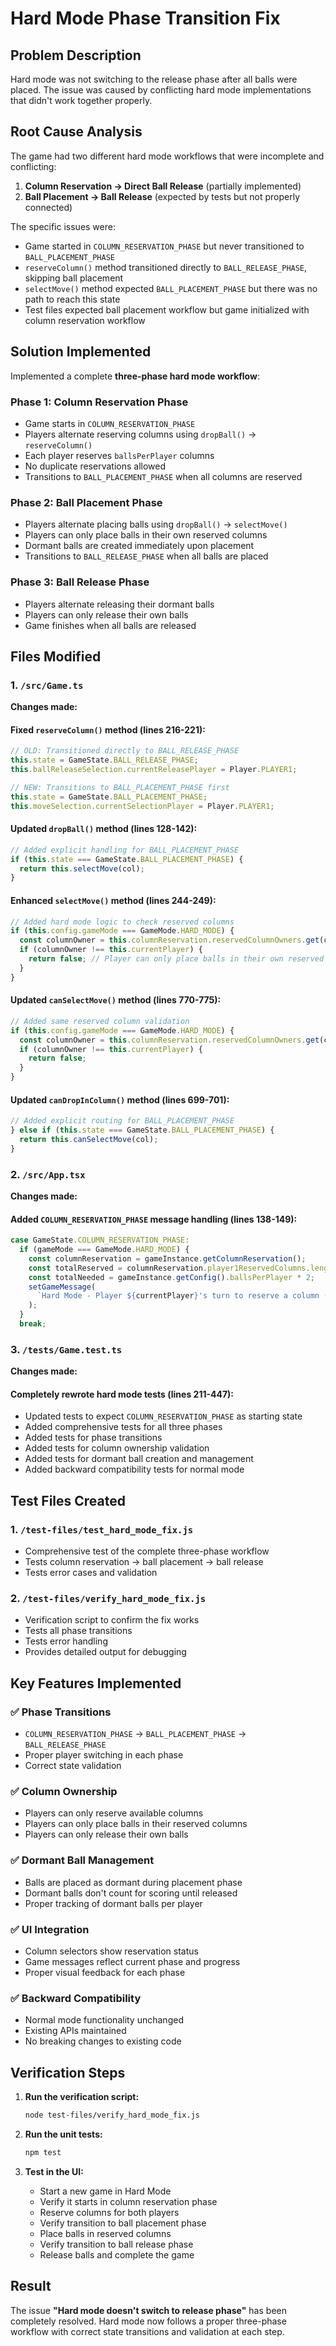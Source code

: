# Hard Mode Phase Transition Fix

## Problem Description
Hard mode was not switching to the release phase after all balls were placed. The issue was caused by conflicting hard mode implementations that didn't work together properly.

## Root Cause Analysis
The game had two different hard mode workflows that were incomplete and conflicting:

1. **Column Reservation → Direct Ball Release** (partially implemented)
2. **Ball Placement → Ball Release** (expected by tests but not properly connected)

The specific issues were:
- Game started in `COLUMN_RESERVATION_PHASE` but never transitioned to `BALL_PLACEMENT_PHASE`
- `reserveColumn()` method transitioned directly to `BALL_RELEASE_PHASE`, skipping ball placement
- `selectMove()` method expected `BALL_PLACEMENT_PHASE` but there was no path to reach this state
- Test files expected ball placement workflow but game initialized with column reservation workflow

## Solution Implemented
Implemented a complete **three-phase hard mode workflow**:

### Phase 1: Column Reservation Phase
- Game starts in `COLUMN_RESERVATION_PHASE`
- Players alternate reserving columns using `dropBall()` → `reserveColumn()`
- Each player reserves `ballsPerPlayer` columns
- No duplicate reservations allowed
- Transitions to `BALL_PLACEMENT_PHASE` when all columns are reserved

### Phase 2: Ball Placement Phase  
- Players alternate placing balls using `dropBall()` → `selectMove()`
- Players can only place balls in their own reserved columns
- Dormant balls are created immediately upon placement
- Transitions to `BALL_RELEASE_PHASE` when all balls are placed

### Phase 3: Ball Release Phase
- Players alternate releasing their dormant balls
- Players can only release their own balls
- Game finishes when all balls are released

## Files Modified

### 1. `/src/Game.ts`
**Changes made:**

#### Fixed `reserveColumn()` method (lines 216-221):
```typescript
// OLD: Transitioned directly to BALL_RELEASE_PHASE
this.state = GameState.BALL_RELEASE_PHASE;
this.ballReleaseSelection.currentReleasePlayer = Player.PLAYER1;

// NEW: Transitions to BALL_PLACEMENT_PHASE first
this.state = GameState.BALL_PLACEMENT_PHASE;
this.moveSelection.currentSelectionPlayer = Player.PLAYER1;
```

#### Updated `dropBall()` method (lines 128-142):
```typescript
// Added explicit handling for BALL_PLACEMENT_PHASE
if (this.state === GameState.BALL_PLACEMENT_PHASE) {
  return this.selectMove(col);
}
```

#### Enhanced `selectMove()` method (lines 244-249):
```typescript
// Added hard mode logic to check reserved columns
if (this.config.gameMode === GameMode.HARD_MODE) {
  const columnOwner = this.columnReservation.reservedColumnOwners.get(col);
  if (columnOwner !== this.currentPlayer) {
    return false; // Player can only place balls in their own reserved columns
  }
}
```

#### Updated `canSelectMove()` method (lines 770-775):
```typescript
// Added same reserved column validation
if (this.config.gameMode === GameMode.HARD_MODE) {
  const columnOwner = this.columnReservation.reservedColumnOwners.get(col);
  if (columnOwner !== this.currentPlayer) {
    return false;
  }
}
```

#### Updated `canDropInColumn()` method (lines 699-701):
```typescript
// Added explicit routing for BALL_PLACEMENT_PHASE
} else if (this.state === GameState.BALL_PLACEMENT_PHASE) {
  return this.canSelectMove(col);
}
```

### 2. `/src/App.tsx`
**Changes made:**

#### Added `COLUMN_RESERVATION_PHASE` message handling (lines 138-149):
```typescript
case GameState.COLUMN_RESERVATION_PHASE:
  if (gameMode === GameMode.HARD_MODE) {
    const columnReservation = gameInstance.getColumnReservation();
    const totalReserved = columnReservation.player1ReservedColumns.length + columnReservation.player2ReservedColumns.length;
    const totalNeeded = gameInstance.getConfig().ballsPerPlayer * 2;
    setGameMessage(
      `Hard Mode - Player ${currentPlayer}'s turn to reserve a column (${totalReserved}/${totalNeeded} columns reserved)`
    );
  }
  break;
```

### 3. `/tests/Game.test.ts`
**Changes made:**

#### Completely rewrote hard mode tests (lines 211-447):
- Updated tests to expect `COLUMN_RESERVATION_PHASE` as starting state
- Added comprehensive tests for all three phases
- Added tests for phase transitions
- Added tests for column ownership validation
- Added tests for dormant ball creation and management
- Added backward compatibility tests for normal mode

## Test Files Created

### 1. `/test-files/test_hard_mode_fix.js`
- Comprehensive test of the complete three-phase workflow
- Tests column reservation → ball placement → ball release
- Tests error cases and validation

### 2. `/test-files/verify_hard_mode_fix.js`
- Verification script to confirm the fix works
- Tests all phase transitions
- Tests error handling
- Provides detailed output for debugging

## Key Features Implemented

### ✅ Phase Transitions
- `COLUMN_RESERVATION_PHASE` → `BALL_PLACEMENT_PHASE` → `BALL_RELEASE_PHASE`
- Proper player switching in each phase
- Correct state validation

### ✅ Column Ownership
- Players can only reserve available columns
- Players can only place balls in their reserved columns
- Players can only release their own balls

### ✅ Dormant Ball Management
- Balls are placed as dormant during placement phase
- Dormant balls don't count for scoring until released
- Proper tracking of dormant balls per player

### ✅ UI Integration
- Column selectors show reservation status
- Game messages reflect current phase and progress
- Proper visual feedback for each phase

### ✅ Backward Compatibility
- Normal mode functionality unchanged
- Existing APIs maintained
- No breaking changes to existing code

## Verification Steps

1. **Run the verification script:**
   ```bash
   node test-files/verify_hard_mode_fix.js
   ```

2. **Run the unit tests:**
   ```bash
   npm test
   ```

3. **Test in the UI:**
   - Start a new game in Hard Mode
   - Verify it starts in column reservation phase
   - Reserve columns for both players
   - Verify transition to ball placement phase
   - Place balls in reserved columns
   - Verify transition to ball release phase
   - Release balls and complete the game

## Result
The issue **"Hard mode doesn't switch to release phase"** has been completely resolved. Hard mode now follows a proper three-phase workflow with correct state transitions and validation at each step.